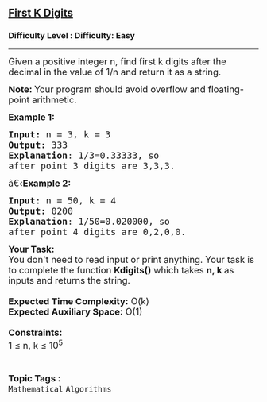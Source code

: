 <h2><a href="https://www.geeksforgeeks.org/problems/first-k-digits2512/1?page=5&status=unsolved&sortBy=accuracy">First K Digits</a></h2><h3>Difficulty Level : Difficulty: Easy</h3><hr><div class="problems_problem_content__Xm_eO"><p><span style="font-size:18px">Given a positive integer n, find first k digits after the decimal in the value of 1/n and return it as a string. </span></p>

<p><span style="font-size:18px"><strong>Note:&nbsp;</strong>Your program should avoid overflow and floating-point arithmetic.&nbsp;</span></p>

<p><span style="font-size:18px"><strong>Example 1:</strong></span></p>

<pre><span style="font-size:18px"><strong>Input: </strong>n = 3, k = 3
<strong>Output:</strong> 333
<strong>Explanation</strong>: 1/3=0.33333, so
after point 3 digits are 3,3,3.</span></pre>

<p><span style="font-size:18px">â€‹<strong>Example 2:</strong></span></p>

<pre><span style="font-size:18px"><strong>Input</strong>: n = 50, k = 4
<strong>Output:</strong> 0200
<strong>Explanation</strong>: 1/50=0.020000, so 
after point 4 digits are 0,2,0,0.</span></pre>

<p><span style="font-size:18px"><strong>Your Task:&nbsp;&nbsp;</strong><br>
You don't need to read input or print anything. Your task is to complete the function&nbsp;<strong>Kdigits()</strong>&nbsp;which takes&nbsp;<strong>n, k&nbsp;</strong>as inputs and returns the string.<br>
<br>
<strong>Expected Time Complexity:</strong>&nbsp;O(k)<br>
<strong>Expected Auxiliary Space:</strong>&nbsp;O(1)<br>
<br>
<strong>Constraints:</strong><br>
1 ≤ n, k ≤ 10<sup>5</sup></span></p>
</div><br><p><span style=font-size:18px><strong>Topic Tags : </strong><br><code>Mathematical</code>&nbsp;<code>Algorithms</code>&nbsp;